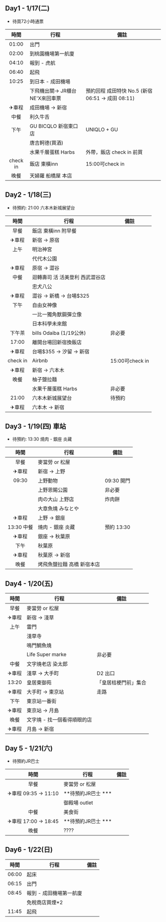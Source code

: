 
## Day1 - 1/17(二)

* 待買72小時通票

|   時間   |              行程              |                       備註                       |
| :------: | ------------------------------ | ------------------------------------------------ |
|  01:00   | 出門                           |                                                  |
|  02:00   | 到桃園機場第一航廈             |                                                  |
|  04:10   | 報到 - 虎航                    |                                                  |
|  06:40   | 起飛                           |                                                  |
|  10:25   | 到日本 - 成田機場              |                                                  |
|          | 下飛機出關→ JR櫃台NE'X來回車票 | 預約回程 成田特快 No.5 (新宿 06:51 → 成田 08:11) |
|  ✈車程   | 成田機場 → 新宿                |                                                  |
|   中餐   | 利久牛舌                       |                                                  |
|   下午   | GU BICQLO 新宿東口店           | UNIQLO + GU                                      |
|          | 唐吉軻德(買酒)                 |                                                  |
|          | 水果千層蛋糕 Harbs             | 外帶，飯店 check in 前買                         |
| check in | 飯店 東橫inn                   | 15:00可check in                                  |
|   晚餐   | 天婦羅 船橋屋 本店             |                                                  |

## Day2 - 1/18(三) 

* 待預約: 21:00 六本木新城展望台

|   時間   |              行程               |      備註       |
| :------: | ------------------------------- | --------------- |
|   早餐   | 飯店 東橫inn 附早餐             |                 |
|  ✈車程   | 新宿 → 原宿                     |                 |
|   上午   | 明治神宮                        |                 |
|          | 代代木公園                      |                 |
|  ✈車程   | 原宿 → 澀谷                     |                 |
|   中餐   | 迴轉壽司 活 活美登利 西武澀谷店 |                 |
|          | 忠犬八公                        |                 |
|  ✈車程   | 澀谷 → 新橋 → 台場$325          |                 |
|   下午   | 自由女神像                      |                 |
|          | 一比一獨角獸鋼彈立像            |                 |
|          | 日本科學未來館                  |                 |
|  下午茶  | bills Odaiba (1/19公休)         | 非必要          |
|  17:00   | 離開台場回新宿換飯店            |                 |
|  ✈車程   | 台場$355 → 汐留 → 新宿          |                 |
| check in | Airbnb                          | 15:00可check in |
|  ✈車程   | 新宿 → 六本木                   |                 |
|   晚餐   | 柚子鹽拉麵                      |                 |
|          | 水果千層蛋糕 Harbs              | 非必要          |
|  21:00   | 六本木新城展望台                | 待預約          |
|  ✈車程   | 六本木 → 新宿                   |                 |

## Day3 - 1/19(四) 車站

* 待預約: 13:30 燒肉 - 銀座 炎藏

|    時間    |            行程            |    備註    |
| :--------: | -------------------------- | ---------- |
|    早餐    | 麥當勞 or 松屋             |            |
|   ✈車程    | 新宿 → 上野                |            |
|   09:30    | 上野動物                   | 09:30 開門 |
|            | 上野恩賜公園               | 非必要     |
|            | 肉の大山 上野店            | 炸肉餅     |
|            | 大章魚燒 みなとや          |            |
|   ✈車程    | 上野 → 銀座                |            |
| 13:30 中餐 | 燒肉 - 銀座 炎藏           | 預約 13:30 |
|   ✈車程    | 銀座 → 秋葉原              |            |
|    下午    | 秋葉原                     |            |
|   ✈車程    | 秋葉原 → 新宿              |            |
|    晚餐    | 烤飛魚鹽拉麵 高橋 新宿本店 |            |

## Day4 - 1/20(五)

| 時間  |            行程             |         備註         |
| :---: | --------------------------- | -------------------- |
| 早餐  | 麥當勞 or 松屋              |                      |
| ✈車程 | 新宿 → 淺草                 |                      |
| 上午  | 雷門                        |                      |
|       | 淺草寺                      |                      |
|       | 鳴門鯛魚燒                  |                      |
|       | Life Super marke            | 非必要               |
| 中餐  | 文字燒老店 染太郎           |                      |
| ✈車程 | 淺草 → 大手町               | D2 出口              |
| 13:20 | 皇居東御苑                  | 「皇居桔梗門前」集合 |
| ✈車程 | 大手町 → 東京站             | 走路                 |
| 下午  | 東京站一番街                |                      |
| ✈車程 | 東京站 → 月島               |                      |
| 晚餐  | 文字燒 - 找一個看得順眼的店 |                      |
| ✈車程 | 月島 → 新宿                 |                      |

## Day 5 - 1/21(六)

* 待預約JR巴士

|        時間         |        行程        | 備註 |
| :-----------------: | ------------------ | ---- |
|        早餐         | 麥當勞 or 松屋     |      |
| ✈車程 09:35 → 11:10 | **待預約JR巴士 *** |      |
|                     | 御殿場 outlet      |      |
|        中餐         | 美食街             |      |
| ✈車程 17:00 → 18:45 | **待預約JR巴士 *** |      |
|        晚餐         | ????               |      |

## Day6 - 1/22(日)

| 時間  |          行程           | 備註 |
| :---: | ----------------------- | ---- |
| 06:00 | 起床                    |      |
| 06:15 | 出門                    |      |
| 08:45 | 報到 - 成田機場第一航廈 |      |
|       | 免稅商店買煙*2          |      |
| 11:45 | 起飛                    |      |
